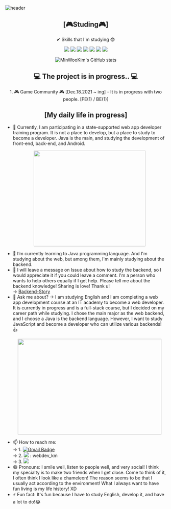 ![header](https://capsule-render.vercel.app/api?type=waving&color=auto&height=250&section=header&text=MinWooKim%21&fontSize=80)

<div align="center">
  <h2>[🎮Studing🎮]</h2>
</div>

<p align="center">✔ Skills that I'm studying 😎</p>
<p align="center"><img src="https://img.shields.io/badge/JAVA-007396?style=flat-square&logo=JAVA&logoColor=white"/> <img src="https://img.shields.io/badge/HTML5-E34F26?style=flat-square&logo=HTML5&logoColor=white"/> <img src="https://img.shields.io/badge/CSS3-1572B6?style=flat-square&logo=CSS3&logoColor=white"/> <img src="https://img.shields.io/badge/JavaScript-F7DF1E?style=flat-square&logo=JavaScript&logoColor=white"/> <img src="https://img.shields.io/badge/Python-3766AB?style=flat-square&logo=Python&logoColor=white"/> <img src="https://img.shields.io/badge/ReactJS-61DAFB?style=flat-square&logo=ReactJS&logoColor=white"/> <img src="https://img.shields.io/badge/Git-181717?style=flat-square&logo=Git&logoColor=white"/></p>
<div align="center">
  
![MinWooKim's GitHub stats](https://github-readme-stats.vercel.app/api?username=CodingScript990&show_icons=true&theme=radical)
</div>

<div align="center">
  <h2> 💻 The project is in progress.. 💻 </h2>
</div>
<p align="center">
1. 🎮 Game Community 🎮 [Dec.18.2021 ~ ing]
- It is in progress with two people. [FE(1) / BE(1)]
</p>
<div align="center"> 
  <h2>[My daily life in progress]</h2>
</div>

- 🔭 Currently, I am participating in a state-supported web app developer training program. It is not a place to develop, but a place to study to become a developer. Java is the main, and studying the development of front-end, back-end, and Android. <p align="center"><img src="https://user-images.githubusercontent.com/70142090/142751583-905f3ab7-3902-491b-9609-cb8f3795248c.gif" width="350" height="300"></p>
- 🌱 I’m currently learning to Java programming language. And I'm studying about the web, but among them, I'm mainly studying about the backend.
- 🤔 I will leave a message on Issue about how to study the backend, so I would appreciate it if you could leave a comment. I'm a person who wants to help others equally if I get help. Please tell me about the backend knowledge! Sharing is love! Thank u!<br/>
  -> [Backend-Story](https://github.com/CodingScript990/Backend-Story/issues) <br/>
- 💬 Ask me about?
  -> I am studying English and I am completing a web app development course at an IT academy to become a web developer. It is currently in progress and is a full-stack course, but I decided on my career path while studying. I chose the main major as the web backend, and I choose a  Java is the backend language. However, I want to study JavaScript and become a developer who can utilize various backends! 👍 <br/> <p align="center"><img src="https://user-images.githubusercontent.com/70142090/142751593-fdfa55e2-408e-4fde-a36c-307a12863ed1.gif" width="450" height="300"></p>
- 📫 How to reach me: <br/>
  -> 1. [![Gmail Badge](https://img.shields.io/badge/Gmail-d14836?style=flat-square&logo=Gmail&logoColor=white&link=mailto:a41787192@gmail.com)](mailto:a41787192@gmail.com) <br/>
  -> 2. <img src="https://img.shields.io/badge/Instagram-E4405F?style=flat-square&logo=Instagram&logoColor=white"/> : webdev_km <br/>
  -> 3. <img src="https://img.shields.io/badge/Phone-30B980?style=flat-square&logo=Phone&logoColor=white"/> <br/>
- 😄 Pronouns: I smile well, listen to people well, and very social! I think my specialty is to make two friends when I get close. Come to think of it, I often think I look like a chameleon! The reason seems to be that I usually act according to the environment! What I always want to have fun living is my life history! XD
- ⚡ Fun fact: It's fun because I have to study English, develop it, and have a lot to do!😂
